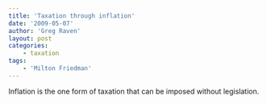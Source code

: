 ```yaml
---
title: 'Taxation through inflation'
date: '2009-05-07'
author: 'Greg Raven'
layout: post
categories:
    - taxation
tags:
    - 'Milton Friedman'
---
```


Inflation is the one form of taxation that can be imposed without legislation.